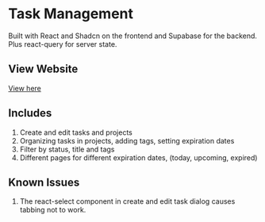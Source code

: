 <base target="_blank">

# Task Management
Built with React and Shadcn on the frontend and Supabase for the backend.
Plus react-query for server state.

## View Website
<a href="https://task-management-zeta-three.vercel.app/" target="_blank" >View here</a>

## Includes
1. Create and edit tasks and projects 
2. Organizing tasks in projects, adding tags, setting expiration dates
3. Filter by status, title and tags
4. Different pages for different expiration dates, (today, upcoming, expired)


## Known Issues

1. The react-select component in create and edit task dialog causes tabbing not to work.
